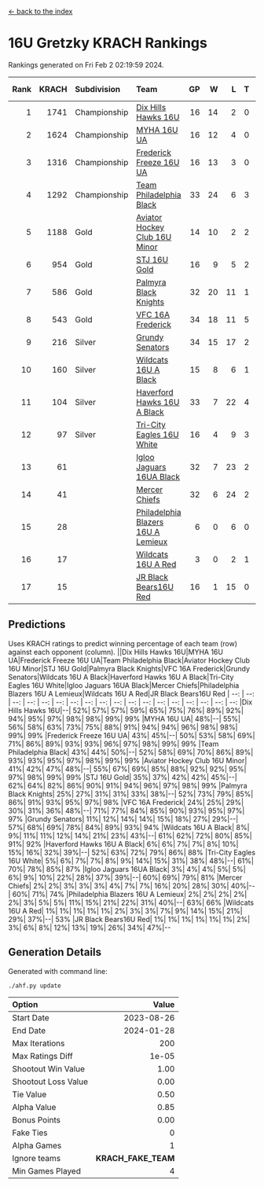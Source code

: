 [<- back to the index](readme.md)
# 16U Gretzky KRACH Rankings
Rankings generated on Fri Feb  2 02:19:59 2024.

Rank|KRACH|Subdivision|Team|GP|W|L|T|OTW|OTL|SoS|Exp Wins|Win Diff
---:|---:|:---|:---|---:|---:|---:|---:|---:|---:|---:|---:|---:
1|1741|Championship|[Dix Hills Hawks 16U](https://gamesheetstats.com/seasons/3659/teams/140688/schedule)|16|14|2|0|1|0|336|14.8|-0.0
2|1624|Championship|[MYHA 16U UA](https://gamesheetstats.com/seasons/3659/teams/140695/schedule)|16|12|4|0|2|1|634|12.8|-0.0
3|1316|Championship|[Frederick Freeze 16U UA](https://gamesheetstats.com/seasons/3659/teams/140689/schedule)|16|13|3|0|0|0|364|13.9|0.0
4|1292|Championship|[Team Philadelphia Black](https://gamesheetstats.com/seasons/3659/teams/140698/schedule)|33|24|6|3|1|1|508|26.3|-0.0
5|1188|Gold|[Aviator Hockey Club 16U Minor](https://gamesheetstats.com/seasons/3659/teams/140687/schedule)|14|10|2|2|3|1|465|11.9|0.0
6|954|Gold|[STJ 16U Gold](https://gamesheetstats.com/seasons/3659/teams/140697/schedule)|16|9|5|2|1|0|698|10.8|-0.0
7|586|Gold|[Palmyra Black Knights](https://gamesheetstats.com/seasons/3659/teams/140696/schedule)|32|20|11|1|3|0|546|21.4|0.0
8|543|Gold|[VFC 16A Frederick](https://gamesheetstats.com/seasons/3659/teams/140700/schedule)|34|18|11|5|0|3|619|21.4|0.0
9|216|Silver|[Grundy Senators](https://gamesheetstats.com/seasons/3659/teams/140690/schedule)|34|15|17|2|0|0|567|16.9|0.0
10|160|Silver|[Wildcats 16U A Black](https://gamesheetstats.com/seasons/3659/teams/140725/schedule)|15|8|6|1|1|0|358|9.4|0.0
11|104|Silver|[Haverford Hawks 16U A Black](https://gamesheetstats.com/seasons/3659/teams/140691/schedule)|33|7|22|4|0|1|683|9.9|0.0
12|97|Silver|[Tri-City Eagles 16U White](https://gamesheetstats.com/seasons/3659/teams/140699/schedule)|16|4|9|3|0|1|358|6.4|0.0
13|61||[Igloo Jaguars 16UA Black](https://gamesheetstats.com/seasons/3659/teams/140692/schedule)|32|7|23|2|0|4|653|8.9|0.0
14|41||[Mercer Chiefs](https://gamesheetstats.com/seasons/3659/teams/140694/schedule)|32|6|24|2|1|1|596|7.9|0.0
15|28||[Philadelphia Blazers 16U A Lemieux](https://gamesheetstats.com/seasons/3659/teams/140717/schedule)|6|0|6|0|0|0|694|0.9|0.0
16|17||[Wildcats 16U A Red](https://gamesheetstats.com/seasons/3659/teams/140726/schedule)|3|0|2|1|0|0|35|1.4|0.0
17|15||[JR Black Bears16U Red](https://gamesheetstats.com/seasons/3659/teams/140693/schedule)|16|1|15|0|0|0|343|1.9|0.0

## Predictions
Uses KRACH ratings to predict winning percentage of each team (row) against each opponent (column).
||Dix Hills Hawks 16U|MYHA 16U UA|Frederick Freeze 16U UA|Team Philadelphia Black|Aviator Hockey Club 16U Minor|STJ 16U Gold|Palmyra Black Knights|VFC 16A Frederick|Grundy Senators|Wildcats 16U A Black|Haverford Hawks 16U A Black|Tri-City Eagles 16U White|Igloo Jaguars 16UA Black|Mercer Chiefs|Philadelphia Blazers 16U A Lemieux|Wildcats 16U A Red|JR Black Bears16U Red
| --: | --: | --: | --: | --: | --: | --: | --: | --: | --: | --: | --: | --: | --: | --: | --: | --: | --: 
|Dix Hills Hawks 16U|--| 52%| 57%| 57%| 59%| 65%| 75%| 76%| 89%| 92%| 94%| 95%| 97%| 98%| 98%| 99%| 99%
|MYHA 16U UA| 48%|--| 55%| 56%| 58%| 63%| 73%| 75%| 88%| 91%| 94%| 94%| 96%| 98%| 98%| 99%| 99%
|Frederick Freeze 16U UA| 43%| 45%|--| 50%| 53%| 58%| 69%| 71%| 86%| 89%| 93%| 93%| 96%| 97%| 98%| 99%| 99%
|Team Philadelphia Black| 43%| 44%| 50%|--| 52%| 58%| 69%| 70%| 86%| 89%| 93%| 93%| 95%| 97%| 98%| 99%| 99%
|Aviator Hockey Club 16U Minor| 41%| 42%| 47%| 48%|--| 55%| 67%| 69%| 85%| 88%| 92%| 92%| 95%| 97%| 98%| 99%| 99%
|STJ 16U Gold| 35%| 37%| 42%| 42%| 45%|--| 62%| 64%| 82%| 86%| 90%| 91%| 94%| 96%| 97%| 98%| 99%
|Palmyra Black Knights| 25%| 27%| 31%| 31%| 33%| 38%|--| 52%| 73%| 79%| 85%| 86%| 91%| 93%| 95%| 97%| 98%
|VFC 16A Frederick| 24%| 25%| 29%| 30%| 31%| 36%| 48%|--| 71%| 77%| 84%| 85%| 90%| 93%| 95%| 97%| 97%
|Grundy Senators| 11%| 12%| 14%| 14%| 15%| 18%| 27%| 29%|--| 57%| 68%| 69%| 78%| 84%| 89%| 93%| 94%
|Wildcats 16U A Black|  8%|  9%| 11%| 11%| 12%| 14%| 21%| 23%| 43%|--| 61%| 62%| 72%| 80%| 85%| 91%| 92%
|Haverford Hawks 16U A Black|  6%|  6%|  7%|  7%|  8%| 10%| 15%| 16%| 32%| 39%|--| 52%| 63%| 72%| 79%| 86%| 88%
|Tri-City Eagles 16U White|  5%|  6%|  7%|  7%|  8%|  9%| 14%| 15%| 31%| 38%| 48%|--| 61%| 70%| 78%| 85%| 87%
|Igloo Jaguars 16UA Black|  3%|  4%|  4%|  5%|  5%|  6%|  9%| 10%| 22%| 28%| 37%| 39%|--| 60%| 69%| 79%| 81%
|Mercer Chiefs|  2%|  2%|  3%|  3%|  3%|  4%|  7%|  7%| 16%| 20%| 28%| 30%| 40%|--| 60%| 71%| 74%
|Philadelphia Blazers 16U A Lemieux|  2%|  2%|  2%|  2%|  2%|  3%|  5%|  5%| 11%| 15%| 21%| 22%| 31%| 40%|--| 63%| 66%
|Wildcats 16U A Red|  1%|  1%|  1%|  1%|  1%|  2%|  3%|  3%|  7%|  9%| 14%| 15%| 21%| 29%| 37%|--| 53%
|JR Black Bears16U Red|  1%|  1%|  1%|  1%|  1%|  1%|  2%|  3%|  6%|  8%| 12%| 13%| 19%| 26%| 34%| 47%|--

## Generation Details

Generated with command line:
```
./ahf.py update
```

| Option | Value |
| :----- | ----: |
| Start Date | 2023-08-26 |
| End Date | 2024-01-28 |
| Max Iterations | 200 |
| Max Ratings Diff | 1e-05 |
| Shootout Win Value | 1.00 |
| Shootout Loss Value | 0.00 |
| Tie Value | 0.50 |
| Alpha Value | 0.85 |
| Bonus Points | 0.00 |
| Fake Ties | 0 |
| Alpha Games | 1 |
| Ignore teams | __KRACH_FAKE_TEAM__ |
| Min Games Played | 4 |

